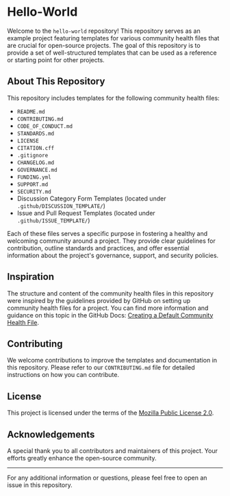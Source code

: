 # Hello-World

Welcome to the `hello-world` repository! This repository serves as an example project featuring templates for various community health files that are crucial for open-source projects. The goal of this repository is to provide a set of well-structured templates that can be used as a reference or starting point for other projects.

## About This Repository

This repository includes templates for the following community health files:

- `README.md`
- `CONTRIBUTING.md`
- `CODE_OF_CONDUCT.md`
- `STANDARDS.md`
- `LICENSE`
- `CITATION.cff`
- `.gitignore`
- `CHANGELOG.md`
- `GOVERNANCE.md`
- `FUNDING.yml`
- `SUPPORT.md`
- `SECURITY.md`
- Discussion Category Form Templates (located under `.github/DISCUSSION_TEMPLATE/`)
- Issue and Pull Request Templates (located under `.github/ISSUE_TEMPLATE/`)

Each of these files serves a specific purpose in fostering a healthy and welcoming community around a project. They provide clear guidelines for contribution, outline standards and practices, and offer essential information about the project's governance, support, and security policies.

## Inspiration

The structure and content of the community health files in this repository were inspired by the guidelines provided by GitHub on setting up community health files for a project. You can find more information and guidance on this topic in the GitHub Docs: [Creating a Default Community Health File](https://docs.github.com/en/communities/setting-up-your-project-for-healthy-contributions/creating-a-default-community-health-file).

## Contributing

We welcome contributions to improve the templates and documentation in this repository. Please refer to our `CONTRIBUTING.md` file for detailed instructions on how you can contribute.

## License

This project is licensed under the terms of the [Mozilla Public License 2.0](LICENSE).

## Acknowledgements

A special thank you to all contributors and maintainers of this project. Your efforts greatly enhance the open-source community.

---

For any additional information or questions, please feel free to open an issue in this repository.
